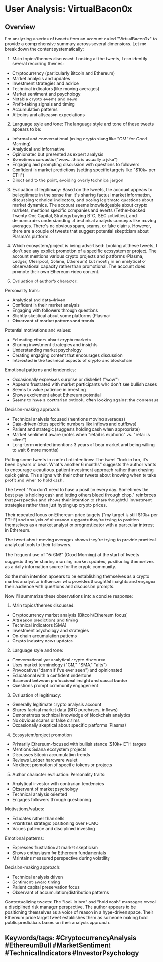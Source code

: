 # User Analysis: VirtualBacon0x

## Overview

<think>
I'm analyzing a series of tweets from an account called "VirtualBacon0x" to provide a comprehensive summary across several dimensions. Let me break down the content systematically:

1. Main topics/themes discussed:
Looking at the tweets, I can identify several recurring themes:
- Cryptocurrency (particularly Bitcoin and Ethereum)
- Market analysis and updates
- Investment strategies and advice
- Technical indicators (like moving averages)
- Market sentiment and psychology
- Notable crypto events and news
- Profit-taking signals and timing
- Accumulation patterns
- Altcoins and altseason expectations

2. Language style and tone:
The language style and tone of these tweets appears to be:
- Informal and conversational (using crypto slang like "GM" for Good Morning)
- Analytical and informative
- Opinionated but presented as expert analysis
- Sometimes sarcastic ("wow... this is actually a joke")
- Engaging and prompting discussion with questions to followers
- Confident in market predictions (setting specific targets like "$10k+ per ETH")
- Direct and to the point, avoiding overly technical jargon

3. Evaluation of legitimacy:
Based on the tweets, the account appears to be legitimate in the sense that it's sharing factual market information, discussing technical indicators, and posing legitimate questions about market dynamics. The account seems knowledgeable about crypto markets, mentions specific companies and events (Tether-backed Twenty One Capital, Strategy buying BTC, SEC activities), and demonstrates understanding of technical analysis concepts like moving averages. There's no obvious spam, scams, or fake claims. However, there are a couple of tweets that suggest potential skepticism about Plasma's platform.

4. Which ecosystem/project is being advertised:
Looking at these tweets, I don't see any explicit promotion of a specific ecosystem or project. The account mentions various crypto projects and platforms (Plasma, Ledger, Clearpool, Solana, Ethereum) but mostly in an analytical or observational capacity rather than promotional. The account does promote their own Ethereum video content.

5. Evaluation of author's character:

Personality traits:
- Analytical and data-driven
- Confident in their market analysis
- Engaging with followers through questions
- Slightly skeptical about some platforms (Plasma)
- Observant of market patterns and trends

Potential motivations and values:
- Educating others about crypto markets
- Sharing investment strategies and insights
- Understanding market psychology
- Creating engaging content that encourages discussion
- Interested in the technical aspects of crypto and blockchain

Emotional patterns and tendencies:
- Occasionally expresses surprise or disbelief ("wow")
- Appears frustrated with market participants who don't see bullish cases
- Seems to value patience in investing
- Shows excitement about Ethereum potential
- Seems to have a contrarian outlook, often looking against the consensus

Decision-making approach:
- Technical analysis focused (mentions moving averages)
- Data-driven (cites specific numbers like inflows and outflows)
- Patient and strategic (suggests holding cash when appropriate)
- Market sentiment aware (notes when "retail is euphoric" vs. "retail is silent")
- Long-term oriented (mentions 3 years of bear market and being willing to wait 6 more months)

Putting some tweets in context of intentions:
The tweet "lock in bro, it's been 3 years of bear. What's another 6 months" suggests the author wants to encourage a cautious, patient investment approach rather than chasing quick gains. This aligns with their other tweets about knowing when to take profit and when to hold cash.

The tweet "You don’t need to have a position every day. Sometimes the best play is holding cash and letting others bleed through chop." reinforces that perspective and shows their intention to share thoughtful investment strategies rather than just hyping up crypto prices.

Their repeated focus on Ethereum price targets ("my target is still $10k+ per ETH") and analysis of altseason suggests they're trying to position themselves as a market analyst or prognosticator with a particular interest in Ethereum.

The tweet about moving averages shows they're trying to provide practical analytical tools to their followers.

The frequent use of "☕️ GM!" (Good Morning) at the start of tweets suggests they're sharing morning market updates, positioning themselves as a daily information source for the crypto community.

So the main intention appears to be establishing themselves as a crypto market analyst or influencer who provides thoughtful insights and engages their audience with questions and discussion prompts.

Now I'll summarize these observations into a concise response:
</think>

1. Main topics/themes discussed:
- Cryptocurrency market analysis (Bitcoin/Ethereum focus)
- Altseason predictions and timing
- Technical indicators (SMA)
- Investment psychology and strategies
- On-chain accumulation patterns
- Crypto industry news updates

2. Language style and tone:
- Conversational yet analytical crypto discourse
- Uses market terminology ("GM," "SMA," "alts")
- Provocative ("damn if I've ever seen") and opinionated
- Educational with a confident undertone
- Balanced between professional insight and casual banter
- Questions prompt community engagement

3. Evaluation of legitimacy:
- Generally legitimate crypto analysis account
- Shares factual market data (BTC purchases, inflows)
- Demonstrates technical knowledge of blockchain analytics
- No obvious scams or false claims
- Occasionally skeptical about specific platforms (Plasma)

4. Ecosystem/project promotion:
- Primarily Ethereum-focused with bullish stance ($10k+ ETH target)
- Mentions Solana ecosystem projects
- Discusses Bitcoin accumulation trends
- Reviews Ledger hardware wallet
- No direct promotion of specific tokens or projects

5. Author character evaluation:
Personality traits:
- Analytical investor with contrarian tendencies
- Observant of market psychology
- Technical analysis oriented
- Engages followers through questioning

Motivations/values:
- Educates rather than sells
- Prioritizes strategic positioning over FOMO
- Values patience and disciplined investing

Emotional patterns:
- Expresses frustration at market skepticism
- Shows enthusiasm for Ethereum fundamentals
- Maintains measured perspective during volatility

Decision-making approach:
- Technical analysis driven
- Sentiment-aware timing
- Patient capital preservation focus
- Observant of accumulation/distribution patterns

Contextualizing tweets:
The "lock in bro" and "hold cash" messages reveal a disciplined risk manager perspective. The author appears to be positioning themselves as a voice of reason in a hype-driven space. Their Ethereum price target tweet establishes them as someone making bold public predictions based on their analysis approach.

Keywords/tags: #CryptocurrencyAnalysis #EthereumBull #MarketSentiment #TechnicalIndicators #InvestorPsychology
---
